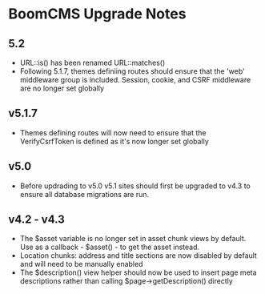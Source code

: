 # BoomCMS Upgrade Notes

## 5.2

* URL::is() has been renamed URL::matches()
* Following 5.1.7, themes definiing routes should ensure that the 'web' middleware group is included. Session, cookie, and CSRF middleware are no longer set globally

## v5.1.7

* Themes defining routes will now need to ensure that the VerifyCsrfToken is defined as it's now longer set globally
 
## v5.0

* Before updrading to v5.0 v5.1 sites should first be upgraded to v4.3 to ensure all database migrations are run.

## v4.2 - v4.3

* The $asset variable is no longer set in asset chunk views by default. Use as a callback - $asset() - to get the asset instead. 
* Location chunks: address and title sections are now disabled by default and will need to be manually enabled
* The $description() view helper should now be used to insert page meta descriptions rather than calling $page->getDescription() directly
